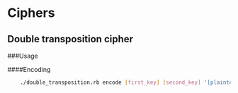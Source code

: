 Ciphers
========

Double transposition cipher 
---------- 

###Usage

####Encoding  

```bash 
    ./double_transposition.rb encode [first_key] [second_key] '[plaintext]'
```

